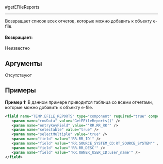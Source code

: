 #getEFileReports

---

Возвращает список всех отчетов, которые можно добавить к объекту e-file.

#### Возвращает:

Неизвестно

## Аргументы

Отсутствуют

## Примеры

**Пример 1:** В данном примере приводится таблица со всеми отчетами, которые можно добавить к объекту e-file.
```xml
<field name="TEMP.EFILE_REPORTS" type="component" required="true" component-name="SelectableDataTable">
   <param name="rowData" value="GetEFileReports()" />
   <param name="entryKeyField" value="'RR.RR_RK'" />
   <param name="selectable" value="true" />
   <param name="selectMultiple" value="true" />
   <param name="field" value="'RR.RR_ID'" />
   <param name="field" value="'RR.SOURCE_SYSTEM_CD:RT_SOURCE_SYSTEM'" />
   <param name="field" value="'RR.RR_DESC'" />
   <param name="field" value="'RR.OWNER_USER_ID:user_name'" />
</field>
```


